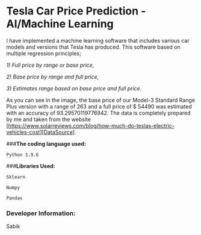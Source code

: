 # **Tesla Car Price Prediction - AI/Machine Learning**
I have implemented a machine learning software that includes various car models and versions that Tesla has produced. This software based on multiple regression principles;

_1) Full price by range or base price,_

_2) Base price by range and full price,_

_3) Estimates range based on base price and full price._

As you can see in the image, the base price of our Model-3 Standard Range Plus version with a range of 263 and a full price of $ 54490 was estimated with an accuracy of 93.29570119776942. The data is completely prepared by me and taken from the website [https://www.solarreviews.com/blog/how-much-do-teslas-electric-vehicles-cost][DataSource].

###**The coding language used:**

`Python 3.9.6`

###**Libraries Used:**

`Sklearn`

`Numpy`

`Pandas`
### **Developer Information:**
Sabik

[OfficialWebSite]: https://www.sabik.me

[DataSource]: https://www.solarreviews.com/blog/how-much-do-teslas-electric-vehicles-cost

